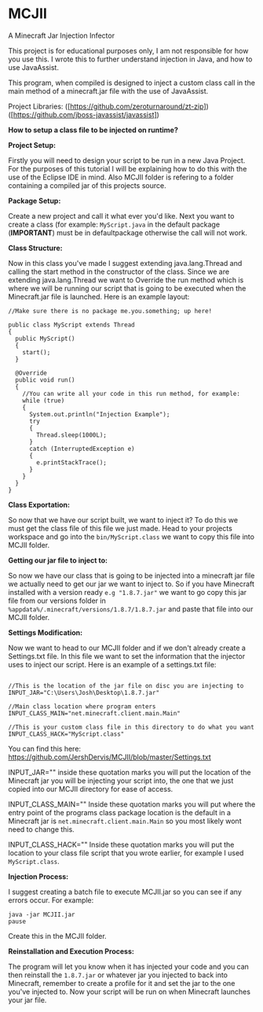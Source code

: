 # MCJII
A Minecraft Jar Injection Infector

This project is for educational purposes only, I am not responsible for how you use this. I wrote this to further understand injection in Java, and how to use JavaAssist.

This program, when compiled is designed to inject a custom class call in the main method of a minecraft.jar file with the use of JavaAssist.

Project Libraries:
([https://github.com/zeroturnaround/zt-zip])
([https://github.com/jboss-javassist/javassist])

**How to setup a class file to be injected on runtime?**

**Project Setup:**

Firstly you will need to design your script to be run in a new Java Project. For the purposes of this tutorial I will be explaining how to do this with the use of the Eclipse IDE in mind. Also MCJII folder is refering to a folder containing a compiled jar of this projects source.

**Package Setup:**

Create a new project and call it what ever you'd like.
Next you want to create a class (for example: `MyScript.java` in the default package (**IMPORTANT**) must be in defaultpackage otherwise the call will not work.

**Class Structure:**

Now in this class you've made I suggest extending java.lang.Thread and calling the start method in the constructor of the class.
Since we are extending java.lang.Thread we want to Override the run method which is where we will be running our script that is going to be executed when the Minecraft.jar file is launched. Here is an example layout:

```
//Make sure there is no package me.you.something; up here!

public class MyScript extends Thread
{
  public MyScript()
  {
    start();
  }
  
  @Override
  public void run()
  {
    //You can write all your code in this run method, for example:
    while (true)
    {
      System.out.println("Injection Example");
      try
      {
        Thread.sleep(1000L);
      }
      catch (InterruptedException e)
      {
        e.printStackTrace();
      }
    }
  }
}
```

**Class Exportation:**

So now that we have our script built, we want to inject it? To do this we must get the class file of this file we just made. Head to your projects workspace and go into the `bin/MyScript.class` we want to copy this file into MCJII folder.

**Getting our jar file to inject to:**

So now we have our class that is going to be injected into a minecraft jar file we actually need to get our jar we want to inject to. So if you have Minecraft installed with a version ready `e.g "1.8.7.jar"` we want to go copy this jar file from our versions folder in `%appdata%/.minecraft/versions/1.8.7/1.8.7.jar` and paste that file into our MCJII folder.

**Settings Modification:**

Now we want to head to our MCJII folder and if we don't already create a Settings.txt file. In this file we want to set the information that the injector uses to inject our script. Here is an example of a settings.txt file:

```

//This is the location of the jar file on disc you are injecting to
INPUT_JAR="C:\Users\Josh\Desktop\1.8.7.jar"

//Main class location where program enters
INPUT_CLASS_MAIN="net.minecraft.client.main.Main"

//This is your custom class file in this directory to do what you want
INPUT_CLASS_HACK="MyScript.class"
```
You can find this here:
https://github.com/JershDervis/MCJII/blob/master/Settings.txt

INPUT_JAR="" inside these quotation marks you will put the location of the Minecraft jar you will be injecting your script into, the one that we just copied into our MCJII directory for ease of access.

INPUT_CLASS_MAIN="" Inside these quotation marks you will put where the entry point of the programs class package location is the default in a Minecraft jar is `net.minecraft.client.main.Main` so you most likely wont need to change this.

INPUT_CLASS_HACK="" Inside these quotation marks you will put the location to your class file script that you wrote earlier, for example I used `MyScript.class`.

**Injection Process:**

I suggest creating a batch file to execute MCJII.jar so you can see if any errors occur. For example:
```
java -jar MCJII.jar
pause
```
Create this in the MCJII folder.

**Reinstallation and Execution Process:**

The program will let you know when it has injected your code and you can then reinstall the `1.8.7.jar` or whatever jar you injected to back into Minecraft, remember to create a profile for it and set the jar to the one you've injected to. Now your script will be run on when Minecraft launches your jar file.
